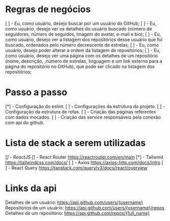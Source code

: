 # Regras de negócios

[ ] - Eu, como usuário, desejo buscar por um usuário do GitHub;
[ ] - Eu, como usuário, desejo ver os detalhes do usuário buscado (número de seguidores, número de seguidos, imagem do avatar, e-mail e bio);
[ ] - Eu, como usuário, desejo ver a listagem dos repositórios desse usuário que foi buscado, ordenados pelo número decrescente de estrelas;
[ ] - Eu, como usuário, desejo poder alterar a ordem da listagem de repositórios;
[ ] - Eu, como usuário, desejo ver uma página com os detalhes de um repositório (nome, descrição, ,número de estrelas, linguagem e um link externo para a página do repositório no GitHub), que pode ser clicado na listagem dos repositórios;

# Passo a passo

[*] - Configuração do eslint.
[ ] - Configurações da estrutura do projeto.
[ ] - Configuração da estrutura de rotas.
[ ] - Criação das páginas referentes com dados mocados.
[ ] - Criação das service responsáveis pela conexão com api do github.

# Lista de stack a serem utilizadas

[*] - ReactJS
[*] - React Router https://reactrouter.com/en/main
[*] - Tailwind https://tailwindcss.com/docs/
[ ] - Axios https://axios-http.com/docs/intro
[ ] - React Query https://tanstack.com/query/v3/docs/react/overview

# Links da api

Detalhes de um usuário: https://api.github.com/users/{username}
Repositórios de um usuário: https://api.github.com/users/{username}/repos
Detalhes de um repositório: https://api.github.com/repos/{full_name}
